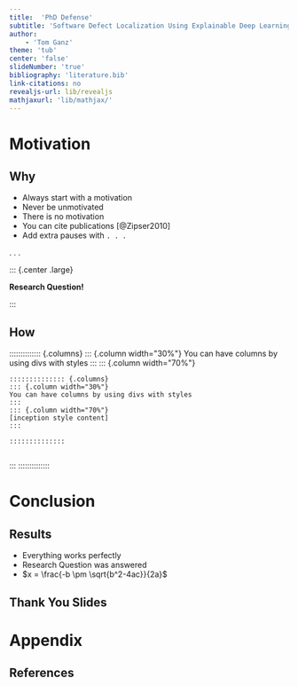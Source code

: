 ```yaml
---
title:  'PhD Defense'
subtitle: 'Software Defect Localization Using Explainable Deep Learning'
author: 
    - 'Tom Ganz'
theme: 'tub'
center: 'false'
slideNumber: 'true'
bibliography: 'literature.bib'
link-citations: no
revealjs-url: lib/revealjs
mathjaxurl: 'lib/mathjax/'
---
```


# Motivation

## Why

- Always start with a motivation
- Never be unmotivated
- There is no motivation
- You can cite publications [@Zipser2010]
- Add extra pauses with `. . . `

. . . 

::: {.center .large}

**Research Question!**

:::

## How

:::::::::::::: {.columns}
::: {.column width="30%"}
You can have columns by using divs with styles
:::
::: {.column width="70%"}

```
:::::::::::::: {.columns}
::: {.column width="30%"}
You can have columns by using divs with styles
:::
::: {.column width="70%"}
[inception style content]
:::

::::::::::::::


```


:::
::::::::::::::

# Conclusion

## Results

- Everything works perfectly
- Research Question was answered
- $x =  \frac{-b \pm \sqrt{b^2-4ac}}{2a}$

## Thank You Slides

# Appendix

## References
